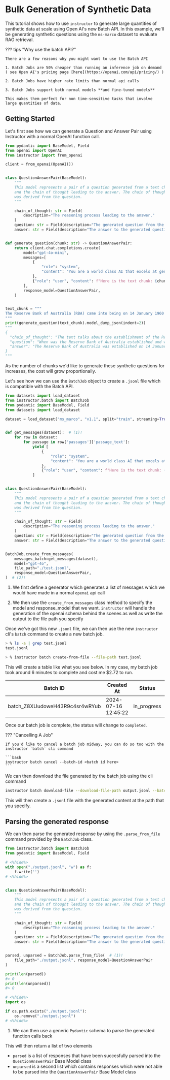 # Bulk Generation of Synthetic Data

This tutorial shows how to use `instructor` to generate large quantities of synthetic data at scale using Open AI's new Batch API. In this example, we'll be generating synthetic questions using the `ms-marco` dataset to evaluate RAG retrieval.

??? tips "Why use the batch API?"

    There are a few reasons why you might want to use the Batch API

    1. Batch Jobs are 50% cheaper than running an inference job on demand ( see Open AI's pricing page [here](https://openai.com/api/pricing/) )

    2. Batch Jobs have higher rate limits than normal api calls

    3. Batch Jobs support both normal models **and fine-tuned models**

    This makes them perfect for non time-sensitive tasks that involve large quantities of data.

## Getting Started

Let's first see how we can generate a Question and Answer Pair using Instructor with a normal OpenAI function call.

```python
from pydantic import BaseModel, Field
from openai import OpenAI
from instructor import from_openai

client = from_openai(OpenAI())


class QuestionAnswerPair(BaseModel):
    """
    This model represents a pair of a question generated from a text chunk, its corresponding answer,
    and the chain of thought leading to the answer. The chain of thought provides insight into how the answer
    was derived from the question.
    """

    chain_of_thought: str = Field(
        description="The reasoning process leading to the answer."
    )
    question: str = Field(description="The generated question from the text chunk.")
    answer: str = Field(description="The answer to the generated question.")


def generate_question(chunk: str) -> QuestionAnswerPair:
    return client.chat.completions.create(
        model="gpt-4o-mini",
        messages=[
            {
                "role": "system",
                "content": "You are a world class AI that excels at generating hypothethical search queries. You're about to be given a text snippet and asked to generate a search query which is specific to the specific text chunk that you'll be given. Make sure to use information from the text chunk.",
            },
            {"role": "user", "content": f"Here is the text chunk: {chunk}"},
        ],
        response_model=QuestionAnswerPair,
    )


text_chunk = """
The Reserve Bank of Australia (RBA) came into being on 14 January 1960 as Australia 's central bank and banknote issuing authority, when the Reserve Bank Act 1959 removed the central banking functions from the Commonwealth Bank. The assets of the bank include the gold and foreign exchange reserves of Australia, which is estimated to have a net worth of A$101 billion. Nearly 94% of the RBA's employees work at its headquarters in Sydney, New South Wales and at the Business Resumption Site.
"""
print(generate_question(text_chunk).model_dump_json(indent=2))
"""
{
  "chain_of_thought": "The text talks about the establishment of the Reserve Bank of Australia, including its date, the act that created it, and some financial details. The focus is on the RBA's foundation and its role. Therefore, a suitable question would focus on when the RBA was established and what act facilitated its creation.",
  "question": "When was the Reserve Bank of Australia established and what act created it?",
  "answer": "The Reserve Bank of Australia was established on 14 January 1960 by the Reserve Bank Act 1959."
}
"""
```

As the number of chunks we'd like to generate these synthetic questions for increases, the cost will grow proportionally.

Let's see how we can use the `BatchJob` object to create a `.jsonl` file which is compatible with the Batch API.

```python hl_lines="9-18 35-40"
from datasets import load_dataset
from instructor.batch import BatchJob
from pydantic import BaseModel, Field
from datasets import load_dataset

dataset = load_dataset("ms_marco", "v1.1", split="train", streaming=True).take(200)


def get_messages(dataset):  # (1)!
    for row in dataset:
        for passage in row['passages']['passage_text']:
            yield [
                {
                    "role": "system",
                    "content": "You are a world class AI that excels at generating hypothethical search queries. You're about to be given a text snippet and asked to generate a search query which is specific to the specific text chunk that you'll be given. Make sure to use information from the text chunk.",
                },
                {"role": "user", "content": f"Here is the text chunk: {passage}"},
            ]


class QuestionAnswerPair(BaseModel):
    """
    This model represents a pair of a question generated from a text chunk, its corresponding answer,
    and the chain of thought leading to the answer. The chain of thought provides insight into how the answer
    was derived from the question.
    """

    chain_of_thought: str = Field(
        description="The reasoning process leading to the answer."
    )
    question: str = Field(description="The generated question from the text chunk.")
    answer: str = Field(description="The answer to the generated question.")


BatchJob.create_from_messages(
    messages_batch=get_messages(dataset),
    model="gpt-4o",
    file_path="./test.jsonl",
    response_model=QuestionAnswerPair,
)  # (2)!
```

1.  We first define a generator which generates a list of messages which we would have made in a normal `openai` api call

2.  We then use the `create_from_messages` class method to specify the model and response_model that we want. `instructor` will handle the generation of the openai schema behind the scenes as well as write the output to the file path you specify

Once we've got this new `.jsonl` file, we can then use the new `instructor` cli's `batch` command to create a new batch job.

```bash
> % ls -a | grep test.jsonl
test.jsonl

> % instructor batch create-from-file --file-path test.jsonl
```

This will create a table like what you see below. In my case, my batch job took around 6 minutes to complete and cost me $2.72 to run.

| Batch ID                       | Created At          | Status      | Failed | Completed | Total |
| ------------------------------ | ------------------- | ----------- | ------ | --------- | ----- |
| batch_Z8XUudoweH43R9c4sr4wRYub | 2024-07-16 12:45:22 | in_progress | 0      | 483       | 1627  |

Once our batch job is complete, the status will change to `completed`.

??? "Cancelling A Job"

    If you'd like to cancel a batch job midway, you can do so too with the instructor `batch` cli command

    ```bash
    instructor batch cancel --batch-id <batch id here>
    ```

We can then download the file generated by the batch job using the cli command

```bash
instructor batch download-file --download-file-path output.jsonl --batch-id batch_Z8XUudoweH43R9c4sr4wRYub
```

This will then create a `.jsonl` file with the generated content at the path that you specify.

## Parsing the generated response

We can then parse the generated response by using the `.parse_from_file` command provided by the `BatchJob` class.

```python hl_lines="19-21"
from instructor.batch import BatchJob
from pydantic import BaseModel, Field

# <%hide%>
with open("./output.jsonl", "w") as f:
    f.write('')
# <%hide%>


class QuestionAnswerPair(BaseModel):
    """
    This model represents a pair of a question generated from a text chunk, its corresponding answer,
    and the chain of thought leading to the answer. The chain of thought provides insight into how the answer
    was derived from the question.
    """

    chain_of_thought: str = Field(
        description="The reasoning process leading to the answer."
    )
    question: str = Field(description="The generated question from the text chunk.")
    answer: str = Field(description="The answer to the generated question.")


parsed, unparsed = BatchJob.parse_from_file(  # (1)!
    file_path="./output.jsonl", response_model=QuestionAnswerPair
)

print(len(parsed))
#> 0
print(len(unparsed))
#> 0

# <%hide%>
import os

if os.path.exists("./output.jsonl"):
    os.remove("./output.jsonl")
# <%hide%>
```

1.  We can then use a generic `Pydantic` schema to parse the generated function calls back

This will then return a list of two elements

- `parsed` is a list of responses that have been succesfully parsed into the `QuestionAnswerPair` Base Model class
- `unparsed` is a second list which contains responses which were not able to be parsed into the `QuestionAnswerPair` Base Model class

